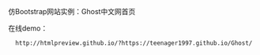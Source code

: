 仿Bootstrap网站实例：Ghost中文网首页

在线demo：

      http://htmlpreview.github.io/?https://teenager1997.github.io/Ghost/
